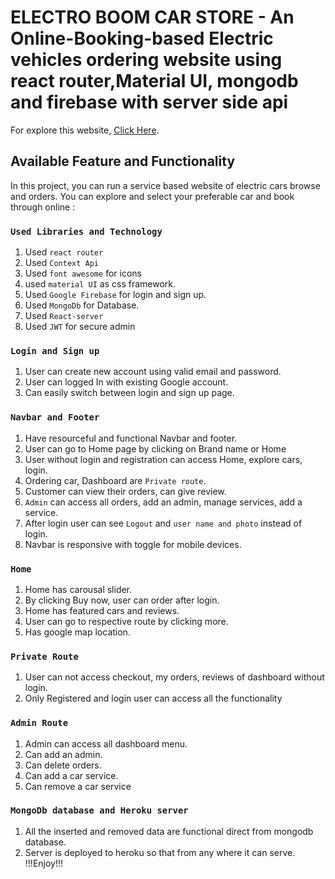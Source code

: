 # ELECTRO BOOM CAR STORE - An Online-Booking-based Electric vehicles ordering website using react router,Material UI, mongodb and firebase with server side api

For explore this website, [Click Here]().

## Available Feature and Functionality

In this project, you can run a service based website of electric cars browse and orders. You can explore and select your preferable car and book through online :

### `Used Libraries and Technology`

1. Used `react router`
2. Used `Context Api`
3. Used `font awesome` for icons
4. used `material UI` as css framework.
5. Used `Google Firebase` for login and sign up.
6. Used `MongoDb` for Database.
7. Used `React-server`
8. Used `JWT` for secure admin


### `Login and Sign up`
1. User can create new account using valid email and password.
2. User can logged In with existing Google account.
3. Can easily switch between login and sign up page.
### `Navbar and Footer`
1. Have resourceful and functional Navbar and footer.
2. User can go to Home page by clicking on Brand name or Home
3. User without login and registration can access Home, explore cars, login.
4. Ordering car, Dashboard are `Private route`.
5. Customer can view their orders, can give review.
6. `Admin` can access all orders, add an admin, manage services, add a service.
7. After login user can see `Logout` and `user name and photo` instead of login.
8. Navbar is responsive with toggle for mobile devices.
### `Home`
1. Home has carousal slider.
2. By clicking Buy now, user can order after login.
3. Home has featured cars and reviews.
4. User can go to respective route by clicking more.
5. Has google map location.
### `Private Route`
1. User can not access checkout, my orders, reviews of dashboard without login.
2. Only Registered and login user can access all the functionality
### `Admin Route`
1. Admin can access all dashboard menu.
2. Can add an admin.
3. Can delete orders.
4. Can add a car service.
5. Can remove a car service
### `MongoDb database and Heroku server`
1. All the inserted and removed data are functional direct from mongodb database.
2. Server is deployed to heroku so that from any where it can serve.
!!!Enjoy!!!


